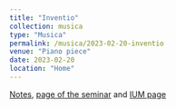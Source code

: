 ```yaml
---
title: "Inventio"
collection: musica
type: "Musica"
permalink: /musica/2023-02-20-inventio
venue: "Piano piece"
date: 2023-02-20
location: "Home"
---
```


[Notes](https://magisterlud.github.io/files/Quasi%20Categories.pdf), [page of the seminar](https://sites.google.com/view/homotopy-basics-seminar) and [IUM page](https://ium.mccme.ru/s23/s23-kaledin.html)
